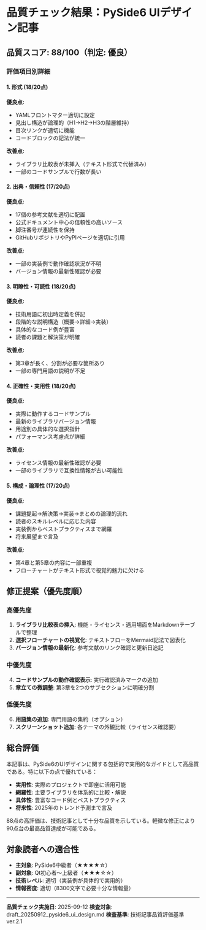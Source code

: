 # 品質チェック結果：PySide6 UIデザイン記事

## 品質スコア: 88/100（判定: 優良）

### 評価項目別詳細

#### 1. 形式 (18/20点)
**優良点:**
- YAMLフロントマター適切に設定
- 見出し構造が論理的（H1→H2→H3の階層維持）
- 目次リンクが適切に機能
- コードブロックの記法が統一

**改善点:**
- ライブラリ比較表が未挿入（テキスト形式で代替済み）
- 一部のコードサンプルで行数が長い

#### 2. 出典・信頼性 (17/20点)
**優良点:**
- 17個の参考文献を適切に配置
- 公式ドキュメント中心の信頼性の高いソース
- 脚注番号が連続性を保持
- GitHubリポジトリやPyPIページを適切に引用

**改善点:**
- 一部の実装例で動作確認状況が不明
- バージョン情報の最新性確認が必要

#### 3. 明瞭性・可読性 (18/20点)
**優良点:**
- 技術用語に初出時定義を併記
- 段階的な説明構造（概要→詳細→実装）
- 具体的なコード例が豊富
- 読者の課題と解決策が明確

**改善点:**
- 第3章が長く、分割が必要な箇所あり
- 一部の専門用語の説明が不足

#### 4. 正確性・実用性 (18/20点)
**優良点:**
- 実際に動作するコードサンプル
- 最新のライブラリバージョン情報
- 用途別の具体的な選択指針
- パフォーマンス考慮点が詳細

**改善点:**
- ライセンス情報の最新性確認が必要
- 一部のライブラリで互換性情報が古い可能性

#### 5. 構成・論理性 (17/20点)
**優良点:**
- 課題提起→解決策→実装→まとめの論理的流れ
- 読者のスキルレベルに応じた内容
- 実装例からベストプラクティスまで網羅
- 将来展望まで言及

**改善点:**
- 第4章と第5章の内容に一部重複
- フローチャートがテキスト形式で視覚的魅力に欠ける

## 修正提案（優先度順）

### 高優先度
1. **ライブラリ比較表の挿入**: 機能・ライセンス・適用場面をMarkdownテーブルで整理
2. **選択フローチャートの視覚化**: テキストフローをMermaid記法で図表化
3. **バージョン情報の最新化**: 参考文献のリンク確認と更新日追記

### 中優先度
4. **コードサンプルの動作確認表示**: 実行確認済みマークの追加
5. **章立ての微調整**: 第3章を2つのサブセクションに明確分割

### 低優先度
6. **用語集の追加**: 専門用語の集約（オプション）
7. **スクリーンショット追加**: 各テーマの外観比較（ライセンス確認要）

## 総合評価

本記事は、PySide6のUIデザインに関する包括的で実用的なガイドとして高品質である。特に以下の点で優れている：

- **実用性**: 実際のプロジェクトで即座に活用可能
- **網羅性**: 主要ライブラリを体系的に比較・解説
- **具体性**: 豊富なコード例とベストプラクティス
- **将来性**: 2025年のトレンド予測まで言及

88点の高評価は、技術記事として十分な品質を示している。軽微な修正により90点台の最高品質達成が可能である。

## 対象読者への適合性

- **主対象**: PySide6中級者（★★★★☆）
- **副対象**: Qt初心者〜上級者（★★★☆☆）
- **技術レベル**: 適切（実装例が具体的で実用的）
- **情報密度**: 適切（8300文字で必要十分な情報量）

---

**品質チェック実施日**: 2025-09-12
**検査対象**: draft_20250912_pyside6_ui_design.md
**検査基準**: 技術記事品質評価基準 ver.2.1